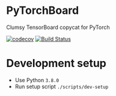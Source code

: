 # PyTorchBoard
Clumsy TensorBoard copycat for PyTorch

[![codecov](https://codecov.io/gh/TorchBoard/PyTorchBoard/branch/develop/graph/badge.svg?token=0YVV2Z1EL6)](https://codecov.io/gh/TorchBoard/PyTorchBoard) [![Build Status](https://img.shields.io/endpoint.svg?url=https%3A%2F%2Factions-badge.atrox.dev%2FTorchBoard%2FPyTorchBoard%2Fbadge%3Fref%3Ddevelop&style=flat)](https://actions-badge.atrox.dev/TorchBoard/PyTorchBoard/goto?ref=develop)

# Development setup

- Use Python `3.8.0`
- Run setup script `./scripts/dev-setup`
